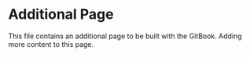 # Additional Page
This file contains an additional page to be built with the GitBook. Adding more content to this page.
